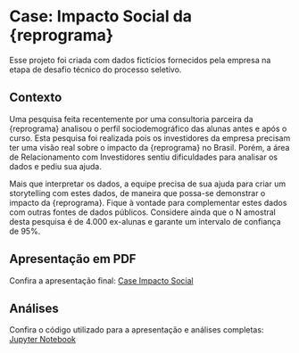 # Case: Impacto Social da {reprograma}

Esse projeto foi criada com dados fictícios fornecidos pela empresa na etapa de desafio técnico do processo seletivo.

## Contexto

Uma pesquisa feita recentemente por uma consultoria parceira da {reprograma} analisou o perfil sociodemográfico das alunas antes e após o curso. Esta pesquisa foi realizada pois os
investidores da empresa precisam ter uma visão real sobre o impacto da {reprograma} no Brasil. Porém, a área de Relacionamento com Investidores sentiu dificuldades para analisar
os dados e pediu sua ajuda.

Mais que interpretar os dados, a equipe precisa de sua ajuda para criar um storytelling com estes dados, de maneira que possa-se demonstrar o impacto da {reprograma}. Fique à
vontade para complementar estes dados com outras fontes de dados públicos. Considere ainda que o N amostral desta pesquisa é de 4.000 ex-alunas e garante um intervalo de confiança de 95%.

## Apresentação em PDF
Confira a apresentação final: [Case Impacto Social](https://github.com/CamilaALiv/Case-Impacto-Social/blob/4bee8b4b12f20942430a1af82ec69c762205dc85/Apresenta%C3%A7%C3%A3o%20Final.pdf)


## Análises

Confira o código utilizado para a apresentação e análises completas: [Jupyter Notebook](https://github.com/CamilaALiv/Case-Impacto-Social/blob/c0fe718b3aef0fa56266f70aa0081d4178071091/Analise.ipynb)



